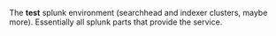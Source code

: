 The **test** splunk environment (searchhead and indexer clusters, maybe more). Essentially all 
splunk parts that provide the service.